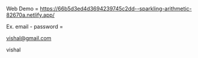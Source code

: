 Web Demo = https://66b5d3ed4d3694239745c2dd--sparkling-arithmetic-82670a.netlify.app/

Ex. email - password = 

vishal@gmail.com

vishal
